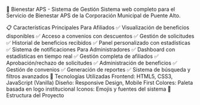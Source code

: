 🏥 Bienestar APS - Sistema de Gestión
Sistema web completo para el Servicio de Bienestar APS de la Corporación Municipal de Puente Alto.

📋 Características Principales
Para Afiliados
✅ Visualización de beneficios disponibles
✅ Acceso a convenios con descuentos
✅ Gestión de solicitudes
✅ Historial de beneficios recibidos
✅ Panel personalizado con estadísticas
✅ Sistema de notificaciones
Para Administradores
✅ Dashboard con estadísticas en tiempo real
✅ Gestión completa de afiliados
✅ Aprobación/rechazo de solicitudes
✅ Administración de beneficios
✅ Gestión de convenios
✅ Generación de reportes
✅ Sistema de búsqueda y filtros avanzados
🎨 Tecnologías Utilizadas
Frontend: HTML5, CSS3, JavaScript (Vanilla)
Diseño: Responsive Design, Mobile First
Colores: Paleta basada en logo institucional
Iconos: Emojis y fuentes del sistema
📁 Estructura del Proyecto
